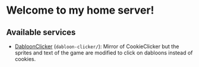 # Welcome to my home server!

## Available services

- [DabloonClicker](https://dabloon.pierugo.ch) (`dabloon-clicker/`): Mirror of CookieClicker but the sprites and text of the game are modified to click on dabloons instead of cookies.
